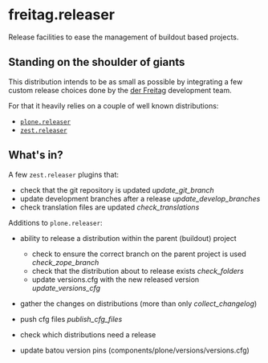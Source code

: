 # freitag.releaser

Release facilities to ease the management of buildout based projects.

## Standing on the shoulder of giants

This distribution intends to be as small as possible
by integrating a few custom release choices done by the [der Freitag](https://www.freitag.de) development team.

For that it heavily relies on a couple of well known distributions:

- [`plone.releaser`](https://pypi.python.org/pypi/plone.releaser)
- [`zest.releaser`](https://pypi.python.org/pypi/zest.releaser)

## What's in?

A few `zest.releaser` plugins that:

- check that the git repository is updated *update_git_branch*
- update development branches after a release *update_develop_branches*
- check translation files are updated *check_translations*

Additions to `plone.releaser`:

- ability to release a distribution within the parent (buildout) project

  - check to ensure the correct branch on the parent project is used *check_zope_branch*
  - check that the distribution about to release exists *check_folders*
  - update versions.cfg with the new released version *update_versions_cfg*

- gather the changes on distributions (more than only *collect_changelog*)
- push cfg files *publish_cfg_files*
- check which distributions need a release
- update batou version pins (components/plone/versions/versions.cfg)
